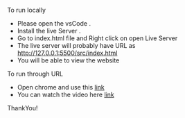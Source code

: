 To run locally
- Please open the vsCode .
- Install the live Server .
- Go to index.html file and Right click on open Live Server
- The live server will probably have URL as http://127.0.0.1:5500/src/index.html
- You will be able to view the website

To run through URL
- Open chrome and use this [link](https://storage.googleapis.com/heyiamsakshi/chatBot/src/index.html)
- You can watch the video here [link](file:///Users/shakshiagrawal/Downloads/ChatRestaurant.webm)

ThankYou!
